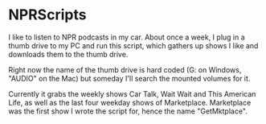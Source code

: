 NPRScripts
==========

I like to listen to NPR podcasts in my car.  About once a week, I plug in a thumb drive to my PC and run this
script, which gathers up shows I like and downloads them to the thumb drive.

Right now the name of the thumb drive is hard coded (G: on Windows, "AUDIO" on the Mac) but someday I'll
search the mounted volumes for it.

Currently it grabs the weekly shows Car Talk, Wait Wait and This American Life, as well as the last four weekday
shows of Marketplace.  Marketplace was the first show I wrote the script for, hence the name "GetMktplace".
